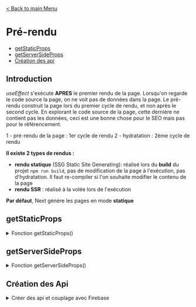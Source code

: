 [< Back to main Menu](https://github.com/gsoulie/react-resources/blob/master/react-presentation.md)    

# Pré-rendu

* [getStaticProps](#getstaticprops)
* [getServerSideProps](#getserversideprops)
* [Création des api](#création-des-api)

## Introduction 

*useEffect* s'exécute **APRES** le premier rendu de la page. Lorsqu'on regarde le code source la page, on ne voit pas de données dans la page. Le pré-rendu construit la page lors du premier cycle de rendu,
et non après le second cycle. En explorant le code source de la page, cette dernière ne contient pas les données, ceci est une bonne chose pour le SEO mais pas pour le référencement.

1 - pré-rendu de la page : 1er cycle de rendu
2 - hydratation : 2ème cycle de rendu

**Il existe 2 types de rendus :**

* **rendu statique** (SSG Static Site Generating): réalisé lors du **build** du projet ````npm run build````, pas de modification de la page à l'exécution, pas d'hydratation. Il faut re-compiler si l'on souhaite modifier le contenu de la page
* **rendu SSR** : réalisé à la volée lors de l'exécution

**Par défaut**, Next génère les pages en mode **statique**

## getStaticProps

<details>
  <summary>Fonction getStaticProps()</summary>

  ````getStaticProps()```` est une fonction asynchrone qui peut être exportée **uniquement** depuis les composants du répertoire **pages**. Elle est utilisée pour générer 
des données lors de la **compilation** (jamais exécutée depuis le client ou le serveur). Elle récupère les données et génère les pages HTML sur le serveur et les met en cache.

C'est l'une des fonctions **les plus utilisée** avec NextJS. Elle permet de : charger du code depuis une API, charger le contenu d'un fichier... **La page est donc générée statiquement est mise en cache**

La fonction getStaticProps **doit toujours retourner un objet** ayant à minima la clé ````props````

````typescript
return {
	props: {	// obligatoire !
		products: DUMMY_PRODUCTS	// example
	}
}
````

Cet objet *props* sera passé en paramètre du composant associé

````typescript
export const HomePage = (props) => {

	return <MeetupList meetups={props.meetups} />
}

export const getStaticProps = async (context) => {

	// ... fetching data from API
	const data....

	return {
		props: {
			meetups: data 
		}
	}
}
````

**Paramètre context**

Le paramètre *context* permet de récupérer les paramètres d'url (ici productId si la route est la suivante [productId]/index.ts) 

````typescript
export async function getStaticProps(context) {
	
	const productId = context.params.productId;
	
}
````

### Fonction getStaticPaths

La fonction getStaticPaths doit **obligatoirement** être exportée dans les composants issus d'une route *dynamique* ([productId]/index.ts). En effet, le code contenu dans la fonction ````getStaticProps```` est exécuté pendant la phase de **compilation**.
Par conséquent, il ne peut pas connaître et générer à l'avance toutes les pages statiques correspondant à tous les identifiants dynamiques.

Il faut donc ajouter la fonction getStaticPaths 

````typescript
export async function getStaticPaths() {
	return {
		paths: [{ // tableau contenant 1 objet par paramètre dynamique dans le chemin 
			params: {
				productId
			}
		}],
		fallback: true
	}
}	
````

La propriété **fallback** permet de *pré-générer* les pages pour certaines valeurs spécifiques (ex : pré-générer les pages les plus fréquemment servies) et de générer dynamiquement les autres.

* Si la propriété **fallback** est à *false*, celà indique que *paths* contient TOUTES les valeurs dynamiques autorisées. Si l'utilisateur saisi une autre valeur, alors il sera redirigé vers une page 404.
* Si la propriété **fallback** est à *true*, celà indique que *paths* ne contient que quelques-unes des valeurs autorisées. Si l'utilisateur saisi un autre valeur, alors react essayera de générer les pages dynamiquement sur le serveur pour la valeur demandée

### Propriété revalidate

**L'inconvénient majeur** du rendu statique et que si les données venaient à changer en base, la page ne serait pas réactualisée. Il faudrait alors re-compiler et re-déployer l'application pour mettre à jour les données car **pour rappel**, la fonction *getStaticProps* est
**exécutée lors de la compilation**

Pour pallier à cette problématique, la propriété ````revalidate```` permet d'activer la fonctionnalité **incremental static generation**. Cette propriété est un nombre de secondes pour lequel Next va attendre avant de regénérer la page après réception de requêtes entrantes.
Ce qui veut dire qu'une page sera réactualisée toutes les X secondes à chaque fois qu'elle sera demandée. 

````typescript
return {
		props: {
			meetups: data 
		},
		revalidate: 5	// ex : 3600 si les données sont mises à jour toutes les heures
	}
````

</details>

## getServerSideProps

<details>
  <summary>Fonction getServerSideProps()</summary>

  La fonction ````getServerSideProps```` est une fonction asynchrone **exécutée uniquement côté serveur après déploiement**. Elle est **exécutée à chaque requête pour la page** et fonctionne comme la fonction getStaticProps, dans le sens ou elle doit retourner aussi un objet avec l'attribut props

````typescript
export const getServerSideProps = async (context) => {

	const req = context.req;
	const res = context.res;
	
	// ... fetching data from API
	const data....

	return {
		props: {
			meetups: data 
		}
	}
}
````

````getStaticProps()```` est plus appropriée dans les cas où les données de la page ne sont pas souvent mises à jour. A l'inverse, si les données doivent être actualisées à chaque demande de la page, alors il faut privilégier l'usage de ````getServerSideProps````

**Paramètre context**

> ATTENTION : dans la fonction getServerSideProps, le paramètre **context** ne retourne pas les mêmes éléments que dans la fonction getStaticProps

### récupérer les params et searchparams depuis les props

Dans les dernières versions de Next, il est possible de récupérer les *params* et *searchParams* directement dans les props d'une page avec le code suivant :

````typescript
export default Page({params, searchParams}: {params: { userId: string}, searchParams: {[key: string]: string | string[] | undefined};})
````

**Peut être simplifié et factorisable avec la réécriture suivante**

````typescript
type PageProps<T> = {
	params: T,
	searchParams: {[key: string]: string | string [] | undefined};
}

export default Page({params, searchParams}: PageProps<{userId: string}>)
````

</details>

## Création des Api

<details>
  <summary>Créer des api et couplage avec Firebase</summary>

  La création des api se fait en utilisant le répertoire **pages/api**. Un fichier dans ce répertoire représente une api

````
pages
  |
  + api
     |
	 + products.ts
	 + new-product.ts
```` 

Donnera les apis : */api/products* et */api/new-products*

### Couplage Firebase

La première étape consiste à créer le projet dans la Firebase Console, à récupérer la configuration puis à installer le package firebase

````
npm i firebase
````

**Configuration**

* Création d'un fichier ````.env```` à la racine du projet pour y stocker les credentials

*.env*
````
NEXT_PUBLIC_FIREBASE_API_KEY="<your_api_key>"
NEXT_PUBLIC_FIREBASE_AUTH_DOMAIN="<your_firebase_data>"
NEXT_PUBLIC_FIREBASE_PROJECT_ID="<your_firebase_data>"
NEXT_PUBLIC_FIREBASE_STORAGE_BUCKET="<your_firebase_data>"
NEXT_PUBLIC_FIREBASE_MESSAGING_SENDER_ID="<your_firebase_data>"
NEXT_PUBLIC_FIREBASE_APP_ID="<your_firebase_data>"
````

* Création d'un fichier de configuration à la racine du projet pour initialiser la bdd

*config.ts*
````typescript
import { initializeApp } from "firebase/app"
import { getFirestore} from "firebase/firestore"

const firebaseConfig = {
	apiKey: process.env.NEXT_PUBLIC_FIREBASE_API_KEY,
	authDomain: process.env.NEXT_PUBLIC_FIREBASE_AUTH_DOMAIN,
	projectId: process.env.NEXT_PUBLIC_FIREBASE_PROJECT_ID,
	storageBucket: process.env.NEXT_PUBLIC_FIREBASE_STORAGE_BUCKET,
	messagingSenderId: process.env.NEXT_PUBLIC_FIREBASE_MESSAGING_SENDER_ID,
	appId: process.env.NEXT_PUBLIC_FIREBASE_APP_ID
}

const app = initializeApp(firebaseConfig);
export const db = getFirestore(app);
````

#### Api POST

#### Fetching data
</details>
